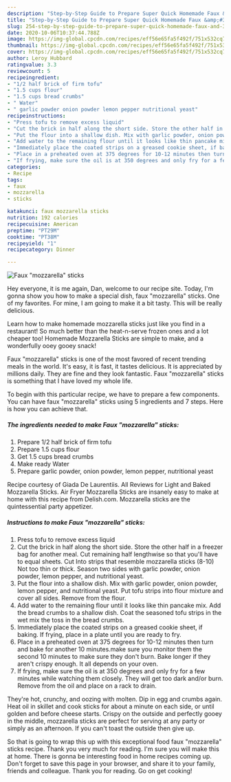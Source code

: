```yaml
---
description: "Step-by-Step Guide to Prepare Super Quick Homemade Faux &amp;#34;mozzarella&amp;#34; sticks"
title: "Step-by-Step Guide to Prepare Super Quick Homemade Faux &amp;#34;mozzarella&amp;#34; sticks"
slug: 254-step-by-step-guide-to-prepare-super-quick-homemade-faux-and-34-mozzarella-and-34-sticks
date: 2020-10-06T10:37:44.788Z
image: https://img-global.cpcdn.com/recipes/eff56e65fa5f492f/751x532cq70/faux-mozzarella-sticks-recipe-main-photo.jpg
thumbnail: https://img-global.cpcdn.com/recipes/eff56e65fa5f492f/751x532cq70/faux-mozzarella-sticks-recipe-main-photo.jpg
cover: https://img-global.cpcdn.com/recipes/eff56e65fa5f492f/751x532cq70/faux-mozzarella-sticks-recipe-main-photo.jpg
author: Leroy Hubbard
ratingvalue: 3.3
reviewcount: 5
recipeingredient:
- "1/2 half brick of firm tofu"
- "1.5 cups flour"
- "1.5 cups bread crumbs"
- " Water"
- " garlic powder onion powder lemon pepper nutritional yeast"
recipeinstructions:
- "Press tofu to remove excess liquid"
- "Cut the brick in half along the short side. Store the other half in a freezer bag for another meal. Cut remaining half lengthwise so that you&#39;ll have to equal sheets. Cut Into strips that resemble mozzarella sticks (8-10) Not too thin or thick. Season two sides with garlic powder, onion powder, lemon pepper, and nutritional yeast."
- "Put the flour into a shallow dish. Mix with garlic powder, onion powder, lemon pepper, and nutritional yeast. Put tofu strips into flour mixture and cover all sides. Remove from the flour."
- "Add water to the remaining flour until it looks like thin pancake mix. Add the bread crumbs to a shallow dish. Coat the seasoned tofu strips in the wet mix the toss in the bread crumbs."
- "Immediately place the coated strips on a greased cookie sheet, if baking. If frying, place in a plate until you are ready to fry."
- "Place in a preheated oven at 375 degrees for 10-12 minutes then turn and bake for another 10 minutes.make sure you monitor them the second 10 minutes to make sure they don&#39;t burn. Bake longer if they aren&#39;t crispy enough. It all depends on your oven."
- "If frying, make sure the oil is at 350 degrees and only fry for a few minutes while watching them closely. They will get too dark and/or burn. Remove from the oil and place on a rack to drain."
categories:
- Recipe
tags:
- faux
- mozzarella
- sticks

katakunci: faux mozzarella sticks 
nutrition: 192 calories
recipecuisine: American
preptime: "PT29M"
cooktime: "PT38M"
recipeyield: "1"
recipecategory: Dinner

---
```



![Faux &#34;mozzarella&#34; sticks](https://img-global.cpcdn.com/recipes/eff56e65fa5f492f/751x532cq70/faux-mozzarella-sticks-recipe-main-photo.jpg)

Hey everyone, it is me again, Dan, welcome to our recipe site. Today, I'm gonna show you how to make a special dish, faux &#34;mozzarella&#34; sticks. One of my favorites. For mine, I am going to make it a bit tasty. This will be really delicious.

Learn how to make homemade mozzarella sticks just like you find in a restaurant! So much better than the heat-n-serve frozen ones and a lot cheaper too! Homemade Mozzarella Sticks are simple to make, and a wonderfully ooey gooey snack!

Faux &#34;mozzarella&#34; sticks is one of the most favored of recent trending meals in the world. It's easy, it is fast, it tastes delicious. It is appreciated by millions daily. They are fine and they look fantastic. Faux &#34;mozzarella&#34; sticks is something that I have loved my whole life.


To begin with this particular recipe, we have to prepare a few components. You can have faux &#34;mozzarella&#34; sticks using 5 ingredients and 7 steps. Here is how you can achieve that.

<!--inarticleads1-->

##### The ingredients needed to make Faux &#34;mozzarella&#34; sticks:

1. Prepare 1/2 half brick of firm tofu
1. Prepare 1.5 cups flour
1. Get 1.5 cups bread crumbs
1. Make ready  Water
1. Prepare  garlic powder, onion powder, lemon pepper, nutritional yeast


Recipe courtesy of Giada De Laurentiis. All Reviews for Light and Baked Mozzarella Sticks. Air Fryer Mozzarella Sticks are insanely easy to make at home with this recipe from Delish.com. Mozzarella sticks are the quintessential party appetizer. 

<!--inarticleads2-->

##### Instructions to make Faux &#34;mozzarella&#34; sticks:

1. Press tofu to remove excess liquid
1. Cut the brick in half along the short side. Store the other half in a freezer bag for another meal. Cut remaining half lengthwise so that you&#39;ll have to equal sheets. Cut Into strips that resemble mozzarella sticks (8-10) Not too thin or thick. Season two sides with garlic powder, onion powder, lemon pepper, and nutritional yeast.
1. Put the flour into a shallow dish. Mix with garlic powder, onion powder, lemon pepper, and nutritional yeast. Put tofu strips into flour mixture and cover all sides. Remove from the flour.
1. Add water to the remaining flour until it looks like thin pancake mix. Add the bread crumbs to a shallow dish. Coat the seasoned tofu strips in the wet mix the toss in the bread crumbs.
1. Immediately place the coated strips on a greased cookie sheet, if baking. If frying, place in a plate until you are ready to fry.
1. Place in a preheated oven at 375 degrees for 10-12 minutes then turn and bake for another 10 minutes.make sure you monitor them the second 10 minutes to make sure they don&#39;t burn. Bake longer if they aren&#39;t crispy enough. It all depends on your oven.
1. If frying, make sure the oil is at 350 degrees and only fry for a few minutes while watching them closely. They will get too dark and/or burn. Remove from the oil and place on a rack to drain.


They&#39;re hot, crunchy, and oozing with molten. Dip in egg and crumbs again. Heat oil in skillet and cook sticks for about a minute on each side, or until golden and before cheese starts. Crispy on the outside and perfectly gooey in the middle, mozzarella sticks are perfect for serving at any party or simply as an afternoon. If you can&#39;t toast the outside then give up. 

So that is going to wrap this up with this exceptional food faux &#34;mozzarella&#34; sticks recipe. Thank you very much for reading. I'm sure you will make this at home. There is gonna be interesting food in home recipes coming up. Don't forget to save this page in your browser, and share it to your family, friends and colleague. Thank you for reading. Go on get cooking!
